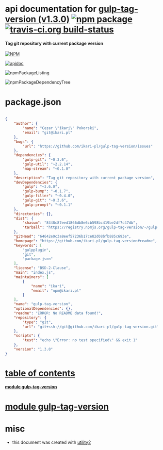 # api documentation for  [gulp-tag-version (v1.3.0)](https://github.com/ikari-pl/gulp-tag-version#readme)  [![npm package](https://img.shields.io/npm/v/npmdoc-gulp-tag-version.svg?style=flat-square)](https://www.npmjs.org/package/npmdoc-gulp-tag-version) [![travis-ci.org build-status](https://api.travis-ci.org/npmdoc/node-npmdoc-gulp-tag-version.svg)](https://travis-ci.org/npmdoc/node-npmdoc-gulp-tag-version)
#### Tag git repository with current package version

[![NPM](https://nodei.co/npm/gulp-tag-version.png?downloads=true)](https://www.npmjs.com/package/gulp-tag-version)

[![apidoc](https://npmdoc.github.io/node-npmdoc-gulp-tag-version/build/screenCapture.buildNpmdoc.browser._2Fhome_2Ftravis_2Fbuild_2Fnpmdoc_2Fnode-npmdoc-gulp-tag-version_2Ftmp_2Fbuild_2Fapidoc.html.png)](https://npmdoc.github.io/node-npmdoc-gulp-tag-version/build/apidoc.html)

![npmPackageListing](https://npmdoc.github.io/node-npmdoc-gulp-tag-version/build/screenCapture.npmPackageListing.svg)

![npmPackageDependencyTree](https://npmdoc.github.io/node-npmdoc-gulp-tag-version/build/screenCapture.npmPackageDependencyTree.svg)



# package.json

```json

{
    "author": {
        "name": "Cezar \"ikari\" Pokorski",
        "email": "git@ikari.pl"
    },
    "bugs": {
        "url": "https://github.com/ikari-pl/gulp-tag-version/issues"
    },
    "dependencies": {
        "gulp-git": "~0.3.6",
        "gulp-util": "~2.2.14",
        "map-stream": "~0.1.0"
    },
    "description": "Tag git repository with current package version",
    "devDependencies": {
        "gulp": "~3.6.0",
        "gulp-bump": "~0.1.7",
        "gulp-filter": "~0.4.0",
        "gulp-git": "~0.3.6",
        "gulp-prompt": "~0.1.1"
    },
    "directories": {},
    "dist": {
        "shasum": "8448c87eed1866db8e6cb598bc419be2df7c47db",
        "tarball": "https://registry.npmjs.org/gulp-tag-version/-/gulp-tag-version-1.3.0.tgz"
    },
    "gitHead": "64642e0c3a8eef57236b17ce82d08bfb885c693e",
    "homepage": "https://github.com/ikari-pl/gulp-tag-version#readme",
    "keywords": [
        "gulpplugin",
        "git",
        "package.json"
    ],
    "license": "BSD-2-Clause",
    "main": "index.js",
    "maintainers": [
        {
            "name": "ikari",
            "email": "npm@ikari.pl"
        }
    ],
    "name": "gulp-tag-version",
    "optionalDependencies": {},
    "readme": "ERROR: No README data found!",
    "repository": {
        "type": "git",
        "url": "git+ssh://git@github.com/ikari-pl/gulp-tag-version.git"
    },
    "scripts": {
        "test": "echo \"Error: no test specified\" && exit 1"
    },
    "version": "1.3.0"
}
```



# <a name="apidoc.tableOfContents"></a>[table of contents](#apidoc.tableOfContents)

#### [module gulp-tag-version](#apidoc.module.gulp-tag-version)



# <a name="apidoc.module.gulp-tag-version"></a>[module gulp-tag-version](#apidoc.module.gulp-tag-version)



# misc
- this document was created with [utility2](https://github.com/kaizhu256/node-utility2)
